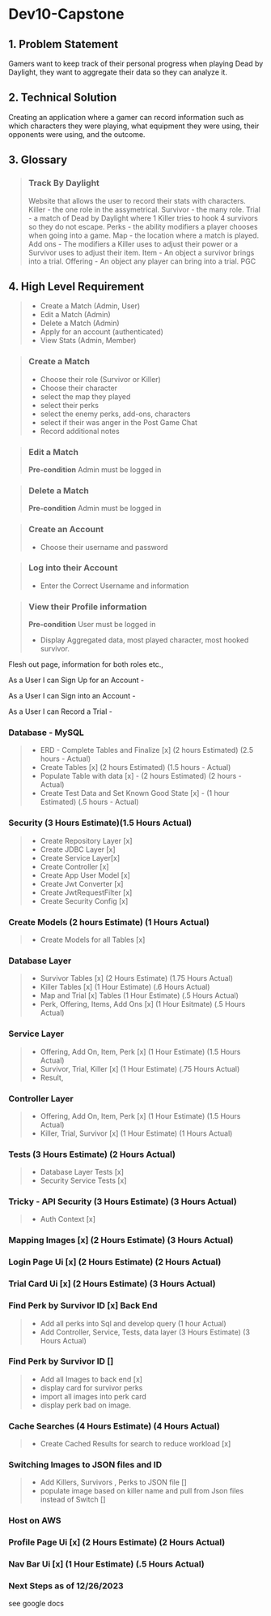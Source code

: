 # Dev10-Capstone

## 1. Problem Statement

Gamers want to keep track of their personal progress when playing Dead by Daylight, they want to aggregate their data so they can analyze it. 

## 2. Technical Solution

Creating an application where a gamer can record information such as which characters they were playing, what equipment they were using, their opponents were using, and the outcome.

## 3. Glossary

>### Track By Daylight
> Website that allows the user to record their stats with characters.
> Killer - the one role in the assymetrical.
> Survivor - the many role.
> Trial - a match of Dead by Daylight where 1 Killer tries to hook 4 survivors so they do not escape. 
> Perks - the ability modifiers a player chooses when going into a game.
> Map - the location where a match is played.
> Add ons - The modifiers a Killer uses to adjust their power or a Survivor uses to adjust their item.
> Item - An object a survivor brings into a trial.
> Offering - An object any player can bring into a trial.
> PGC

## 4. High Level Requirement

>- Create a Match  (Admin, User)
>- Edit a Match (Admin)
>- Delete a Match (Admin)
>- Apply for an account (authenticated)
>- View Stats (Admin, Member)

> ### Create a Match
> - Choose their role (Survivor or Killer)
> - Choose their character
> - select the map they played
> - select their perks
> - select the enemy perks, add-ons, characters
> - select if their was anger in the Post Game Chat
> - Record additional notes

> ### Edit a Match
> **Pre-condition** Admin must be logged in

> ### Delete a Match
> **Pre-condition** Admin must be logged in

> ### Create an Account
> - Choose their username and password

> ### Log into their Account
> - Enter the Correct Username and information

> ### View their Profile information
> **Pre-condition** User must be logged in
> - Display Aggregated data, most played character, most hooked survivor.

Flesh out page, information for both roles etc.,


As a User I can Sign Up for an Account -

As a User I can Sign into an Account - 

As a User I can Record a Trial -


### Database - MySQL
>- ERD - Complete Tables and Finalize [x]  (2 hours Estimated) (2.5 hours - Actual)
>- Create Tables [x] (2 hours Estimated)  (1.5 hours - Actual) 
>- Populate Table with data [x] - (2 hours Estimated) (2 hours - Actual) 
>- Create Test Data and Set Known Good State [x] - (1 hour Estimated) (.5 hours - Actual) 

### Security (3 Hours Estimate)(1.5 Hours Actual)
>- Create Repository Layer [x]
>- Create JDBC Layer [x]
>- Create Service Layer[x]
>- Create Controller [x]
>- Create App User Model [x]
>- Create Jwt Converter [x]
>- Create JwtRequestFilter [x]
>- Create Security Config [x]

### Create Models (2 hours Estimate) (1 Hours Actual)
>- Create Models for all Tables [x]

### Database Layer
>- Survivor Tables  [x] (2 Hours Estimate) (1.75 Hours Actual)
>- Killer Tables  [x] (1 Hour Estimate) (.6 Hours Actual)
>- Map and Trial  [x] Tables (1 Hour Estimate) (.5 Hours Actual)
>- Perk, Offering, Items, Add Ons [x] (1 Hour Esitmate) (.5 Hours Actual)


### Service Layer
>- Offering, Add On, Item, Perk [x] (1 Hour Estimate) (1.5 Hours Actual)
>- Survivor, Trial, Killer [x] (1 Hour Estimate) (.75 Hours Actual)
>- Result, 

### Controller Layer
>- Offering, Add On, Item, Perk [x] (1 Hour Estimate) (1.5 Hours Actual)
>- Killer, Trial, Survivor [x] (1 Hour Estimate) (1 Hours Actual)

### Tests (3 Hours Estimate) (2 Hours Actual)
>- Database Layer Tests [x]
>- Security Service Tests [x]

### Tricky - API Security (3 Hours Estimate) (3 Hours Actual)
>- Auth Context [x]


### Mapping Images [x] (2 Hours Estimate) (3 Hours Actual)

### Login Page Ui [x] (2 Hours Estimate) (2 Hours Actual)

### Trial Card Ui [x] (2 Hours Estimate) (3 Hours Actual)

### Find Perk by Survivor ID [x] Back End
>- Add all perks into Sql and develop query (1 hour Actual)
>- Add Controller, Service, Tests, data layer (3 Hours Estimate) (3 Hours Actual)

### Find Perk by Survivor ID []
>- Add all Images to back end [x]
>- display card for survivor perks
>- import all images into perk card
>- display perk bad on image.

### Cache Searches (4 Hours Estimate) (4 Hours Actual)
>- Create Cached Results for search to reduce workload [x] 

### Switching Images to JSON files and ID
>- Add Killers, Survivors , Perks to JSON file []
>- populate image based on killer name and pull from Json files instead of Switch []

### Host on AWS 
### Profile Page Ui [x] (2 Hours Estimate) (2 Hours Actual)

### Nav Bar Ui [x] (1 Hour Estimate) (.5 Hours Actual)


### Next Steps as of 12/26/2023
see google docs

